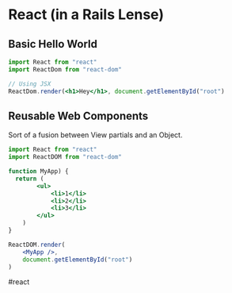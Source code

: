 # React (in a Rails Lense)

## Basic Hello World

```jsx
import React from "react"
import ReactDom from "react-dom"

// Using JSX
ReactDom.render(<h1>Hey</h1>, document.getElementById("root")
```


## Reusable Web Components

Sort of a fusion between View partials and an Object.

```jsx
import React from "react"
import ReactDOM from "react-dom"

function MyApp) {
  return (
		<ul>
			<li>1</li>
			<li>2</li>
			<li>3</li>
		</ul>
	)
}

ReactDOM.render(
	<MyApp />,
	document.getElementById("root")
)
```

#react
